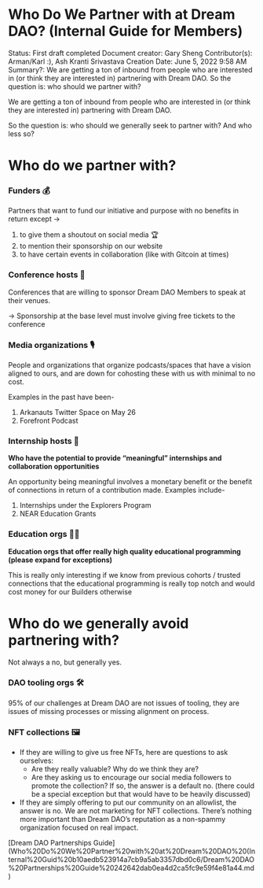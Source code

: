 # Who Do We Partner with at Dream DAO? (Internal Guide for Members)

Status: First draft completed
Document creator: Gary Sheng
Contributor(s): Arman/Karl :), Ash Kranti Srivastava
Creation Date: June 5, 2022 9:58 AM
Summary?: We are getting a ton of inbound from people who are interested in (or think they are interested in) partnering with Dream DAO.
So the question is: who should we partner with?

We are getting a ton of inbound from people who are interested in (or think they are interested in) partnering with Dream DAO.

So the question is: who should we generally seek to partner with? And who less so?

# Who do we partner with?

### **Funders 💰**

Partners that want to fund our initiative and purpose with no benefits in return except →

1. to give them a shoutout on social media 🏆
2. to mention their sponsorship on our website
3. to have certain events in collaboration (like with Gitcoin at times)

### **Conference hosts 🎪**

Conferences that are willing to sponsor Dream DAO Members to speak at their venues.

→ Sponsorship at the base level must involve giving free tickets to the conference

### **Media organizations 🎙**

People and organizations that organize podcasts/spaces that have a vision aligned to ours, and are down for cohosting these with us with minimal to no cost.

Examples in the past have been-

1. Arkanauts Twitter Space on May 26
2. Forefront Podcast

### **Internship hosts 💼**

**Who have the potential to provide “meaningful” internships and collaboration opportunities**

An opportunity being meaningful involves a monetary benefit or the benefit of connections in return of a contribution made. Examples include-

1. Internships under the Explorers Program
2. NEAR Education Grants

### **Education orgs 👨‍🏫**

**Education orgs that offer really high quality educational programming (please expand for exceptions)**

This is really only interesting if we know from previous cohorts / trusted connections that the educational programming is really top notch and would cost money for our Builders otherwise

# Who do we generally avoid partnering with?

Not always a no, but generally yes.

### **DAO tooling orgs 🛠**

95% of our challenges at Dream DAO are not issues of tooling, they are issues of missing processes or missing alignment on process.

### **NFT collections 🖼**

- If they are willing to give us free NFTs, here are questions to ask ourselves:
    - Are they really valuable? Why do we think they are?
    - Are they asking us to encourage our social media followers to promote the collection? If so, the answer is a default no. (there could be a special exception but that would have to be heavily discussed)
- If they are simply offering to put our community on an allowlist, the answer is no. We are not marketing for NFT collections. There’s nothing more important than Dream DAO’s reputation as a non-spammy organization focused on real impact.

[Dream DAO Partnerships Guide](Who%20Do%20We%20Partner%20with%20at%20Dream%20DAO%20(Internal%20Guid%20b10aedb523914a7cb9a5ab3357dbd0c6/Dream%20DAO%20Partnerships%20Guide%20242642dab0ea4d2ca5fc9e59f4e81a44.md)
